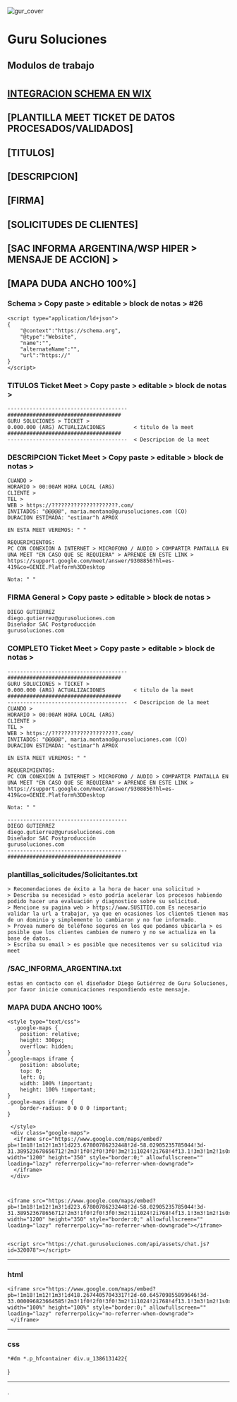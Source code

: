 ![gur_cover](https://github.com/user-attachments/assets/bdeea294-b885-4484-87f2-d96e6a8b8636)
# Guru Soluciones
## Modulos de trabajo
#
#
## [INTEGRACION SCHEMA EN WIX](#26)
## [PLANTILLA MEET TICKET DE DATOS PROCESADOS/VALIDADOS]
## [TITULOS]
## [DESCRIPCION]
## [FIRMA]
## [SOLICITUDES DE CLIENTES]
## [SAC INFORMA ARGENTINA/WSP HIPER > MENSAJE DE ACCION] >
## [MAPA DUDA ANCHO 100%] 

### Schema > Copy paste > editable > block de notas > #26
```
<script type="application/ld+json">
{
    "@context":"https://schema.org",
    "@type":"Website", 
    "name":"", 
    "alternateName":"", 
    "url":"https://"
}
</script>
````
### TITULOS Ticket Meet > Copy paste > editable > block de notas >
````
--------------------------------------
####################################
GURU SOLUCIONES > TICKET > 
0.000.000 (ARG) ACTUALIZACIONES         < titulo de la meet
####################################
--------------------------------------  < Descripcion de la meet
````

### DESCRIPCION Ticket Meet > Copy paste > editable > block de notas >
````
CUANDO > 
HORARIO > 00:00AM HORA LOCAL (ARG)  
CLIENTE > 
TEL > 
WEB > https://?????????????????????.com/
INVITADOS: "@@@@@", maria.montano@gurusoluciones.com (CO)
DURACION ESTIMADA: "estimar"h APROX

EN ESTA MEET VEREMOS: " "

REQUERIMIENTOS:
PC CON CONEXION A INTERNET > MICROFONO / AUDIO > COMPARTIR PANTALLA EN UNA MEET "EN CASO QUE SE REQUIERA" > APRENDE EN ESTE LINK > https://support.google.com/meet/answer/9308856?hl=es-419&co=GENIE.Platform%3DDesktop

Nota: " "
````

### FIRMA General > Copy paste > editable > block de notas >
````
DIEGO GUTIERREZ 
diego.gutierrez@gurusoluciones.com
Diseñador SAC Postproducción 
gurusoluciones.com
````

### COMPLETO Ticket Meet > Copy paste > editable > block de notas >
````
--------------------------------------
####################################
GURU SOLUCIONES > TICKET > 
0.000.000 (ARG) ACTUALIZACIONES         < titulo de la meet
####################################
--------------------------------------  < Descripcion de la meet
CUANDO > 
HORARIO > 00:00AM HORA LOCAL (ARG)  
CLIENTE > 
TEL > 
WEB > https://?????????????????????.com/
INVITADOS: "@@@@@", maria.montano@gurusoluciones.com (CO)
DURACION ESTIMADA: "estimar"h APROX

EN ESTA MEET VEREMOS: " "

REQUERIMIENTOS:
PC CON CONEXION A INTERNET > MICROFONO / AUDIO > COMPARTIR PANTALLA EN UNA MEET "EN CASO QUE SE REQUIERA" > APRENDE EN ESTE LINK > https://support.google.com/meet/answer/9308856?hl=es-419&co=GENIE.Platform%3DDesktop

Nota: " "

--------------------------------------
DIEGO GUTIERREZ 
diego.gutierrez@gurusoluciones.com
Diseñador SAC Postproducción 
gurusoluciones.com
--------------------------------------
####################################
````
### plantillas_solicitudes/Solicitantes.txt
````
> Recomendaciones de éxito a la hora de hacer una solicitud >
> Describa su necesidad > esto podría acelerar los procesos habiendo podido hacer una evaluación y diagnostico sobre su solicitud.
> Mencione su pagina web > https://www.SUSITIO.com Es necesario validar la url a trabajar, ya que en ocasiones los clienteS tienen mas de un dominio y simplemente lo cambiaron y no fue informado.
> Provea numero de teléfono seguros en los que podamos ubicarla > es posible que los clientes cambien de numero y no se actualiza en la base de datos.
> Escriba su email > es posible que necesitemos ver su solicitud via meet
````
### /SAC_INFORMA_ARGENTINA.txt
````
estas en contacto con el diseñador Diego Gutiérrez de Guru Soluciones, por favor inicie comunicaciones respondiendo este mensaje.
````

### MAPA DUDA ANCHO 100%
````
<style type="text/css">
  .google-maps {
	position: relative;
	height: 300px;
	overflow: hidden;
}
.google-maps iframe {
	position: absolute;
	top: 0;
	left: 0;
	width: 100% !important;
	height: 100% !important;
}
.google-maps iframe {
    border-radius: 0 0 0 0 !important;
}
````

````
 </style>
 <div class="google-maps">
  <iframe src="https://www.google.com/maps/embed?pb=!1m18!1m12!1m3!1d223.67800786232448!2d-58.02905235785044!3d-31.389523678656712!2m3!1f0!2f0!3f0!3m2!1i1024!2i768!4f13.1!3m3!1m2!1s0x95ade98438cf4341%3A0xfe1c8d08eef0174f!2sMARMOLERIA%20La%20Casa%20Del%20Recontituido!5e1!3m2!1ses!2sus!4v1752261231667!5m2!1ses!2sus" width="1200" height="350" style="border:0;" allowfullscreen="" loading="lazy" referrerpolicy="no-referrer-when-downgrade">
  </iframe>
 </div>



<iframe src="https://www.google.com/maps/embed?pb=!1m18!1m12!1m3!1d223.67800786232448!2d-58.02905235785044!3d-31.389523678656712!2m3!1f0!2f0!3f0!3m2!1i1024!2i768!4f13.1!3m3!1m2!1s0x95ade98438cf4341%3A0xfe1c8d08eef0174f!2sMARMOLERIA%20La%20Casa%20Del%20Recontituido!5e1!3m2!1ses!2sus!4v1752261231667!5m2!1ses!2sus" width="1200" height="350" style="border:0;" allowfullscreen="" loading="lazy" referrerpolicy="no-referrer-when-downgrade"></iframe>
````
````

<script src="https://chat.gurusoluciones.com/api/assets/chat.js?id=320078"></script>

````
---------------------------------------------------------------
### html
````
<iframe src="https://www.google.com/maps/embed?pb=!1m18!1m12!1m3!1d418.26744057043317!2d-60.645709855899646!3d-33.000096823664585!2m3!1f0!2f0!3f0!3m2!1i1024!2i768!4f13.1!3m3!1m2!1s0x95b7abdb89632ef5%3A0x494d978de10bd36b!2sAv.%20Ntra%20Sra%20del%20Rosario%20727%2C%20S2011AXH%20Rosario%2C%20Santa%20Fe!5e0!3m2!1ses!2sar!4v1752580583791!5m2!1ses!2sar" width="100%" height="100%" style="border:0;" allowfullscreen="" loading="lazy" referrerpolicy="no-referrer-when-downgrade">
 </iframe>
````
------------
### css
````
*#dm *.p_hfcontainer div.u_1386131422{
````
}

----------------------------------
.
